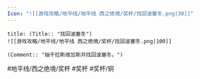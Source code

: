 ```yaml
---
Icon: "![[游戏攻略/地平线/地平线 西之绝境/奖杯/找回波塞冬.png|30]]"
---
```

```ad-common-bronze-trophy
title: (Title:: "找回波塞冬")
![[游戏攻略/地平线/地平线 西之绝境/奖杯/找回波塞冬.png|100]]

(Comment:: "抽干拉斯维加斯并找回波塞冬。")
```

#地平线/西之绝境/奖杯 #奖杯 #奖杯/铜
